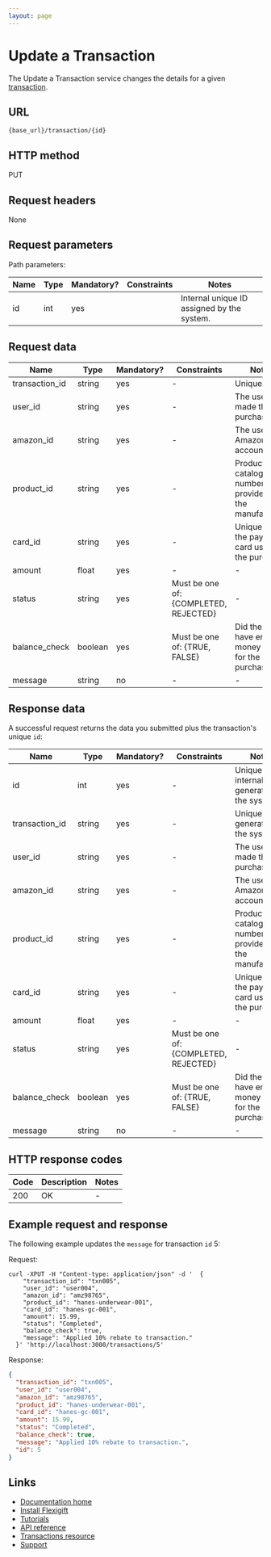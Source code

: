 ```yaml
---
layout: page
---
```


# Update a Transaction

The Update a Transaction service changes the details for a given [transaction](index.md).

## URL

```shell
{base_url}/transaction/{id}
```

## HTTP method

PUT

## Request headers

None

## Request parameters

Path parameters:

| Name          | Type          | Mandatory? | Constraints     | Notes |
| ------------- | ------------- | ---        | ---             | ---   |
| id            | int           | yes        |                 | Internal unique ID assigned by the system. |

## Request data

| Name           | Type          | Mandatory? | Constraints | Notes |
| -------------  | ------------- | ---        | ---         | ---   |
| transaction_id | string        | yes        | -           | Unique ID. |
| user_id        | string        | yes        | -           | The user who made the purchase.    |
| amazon_id      | string        | yes        | -           | The user's Amazon account ID.      |
| product_id     | string        | yes        | -           | Product catalog number provided by the manufacturer. |
| card_id        | string        | yes        | -           | Unique ID of the payment card used for the purchase. |
| amount         | float          | yes        | -           | - |
| status         | string        | yes        | Must be one of: {COMPLETED, REJECTED} | - |
| balance_check  | boolean       | yes        | Must be one of: {TRUE, FALSE} | Did the card have enough money to pay for the purchase? |
| message        | string        | no         | -           | - |

## Response data

A successful request returns the data you submitted plus the transaction's unique `id`:

| Name           | Type          | Mandatory? | Constraints | Notes |
| -------------  | ------------- | ---        | ---         | ---   |
| id             | int           | yes        | -           | Unique internal ID generated by the system. |
| transaction_id | string        | yes        | -           | Unique ID generated by the system. |
| user_id        | string        | yes        | -           | The user who made the purchase.    |
| amazon_id      | string        | yes        | -           | The user's Amazon account ID.      |
| product_id     | string        | yes        | -           | Product catalog number provided by the manufacturer. |
| card_id        | string        | yes        | -           | Unique ID of the payment card used for the purchase. |
| amount         | float          | yes        | -           | - |
| status         | string        | yes        | Must be one of: {COMPLETED, REJECTED} | - |
| balance_check  | boolean       | yes        | Must be one of: {TRUE, FALSE} | Did the card have enough money to pay for the purchase? |
| message        | string        | no         | -           | - |

## HTTP response codes

| Code          | Description   | Notes |
| ------------- | ------------- | ---   |
| 200           | OK            | -     |

## Example request and response

The following example updates the `message` for transaction `id` 5:

Request:

```shell
curl -XPUT -H "Content-type: application/json" -d '  {
    "transaction_id": "txn005",
    "user_id": "user004",
    "amazon_id": "amz98765",
    "product_id": "hanes-underwear-001",
    "card_id": "hanes-gc-001",
    "amount": 15.99,
    "status": "Completed",
    "balance_check": true,
    "message": "Applied 10% rebate to transaction."
  }' 'http://localhost:3000/transactions/5'
```

Response:

```json
{
  "transaction_id": "txn005",
  "user_id": "user004",
  "amazon_id": "amz98765",
  "product_id": "hanes-underwear-001",
  "card_id": "hanes-gc-001",
  "amount": 15.99,
  "status": "Completed",
  "balance_check": true,
  "message": "Applied 10% rebate to transaction.",
  "id": 5
}
```

## Links

* [Documentation home](../../index.md)
* [Install Flexigift](../../setup.md)
* [Tutorials](../../tutorials/index.md)
* [API reference](../../api/index.md)
* [Transactions resource](index.md)
* [Support](mailto:support@example.com)